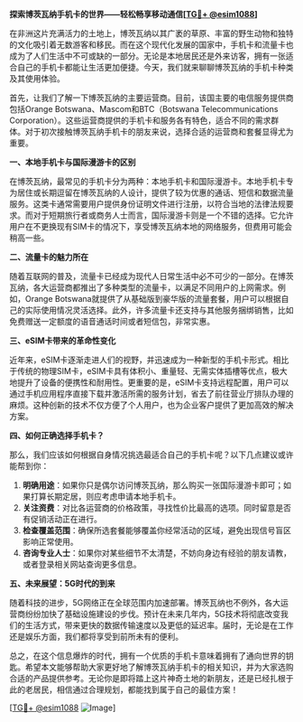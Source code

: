 **探索博茨瓦纳手机卡的世界——轻松畅享移动通信[[TG💪+ @esim1088](https://t.me/s/esim1088)]**

在非洲这片充满活力的土地上，博茨瓦纳以其广袤的草原、丰富的野生动物和独特的文化吸引着无数游客和移民。而在这个现代化发展的国家中，手机卡和流量卡也成为了人们生活中不可或缺的一部分。无论是本地居民还是外来访客，拥有一张适合自己的手机卡都能让生活更加便捷。今天，我们就来聊聊博茨瓦纳的手机卡种类及其使用体验。

首先，让我们了解一下博茨瓦纳的主要运营商。目前，该国主要的电信服务提供商包括Orange Botswana、Mascom和BTC（Botswana Telecommunications Corporation）。这些运营商提供的手机卡和服务各有特色，适合不同的需求群体。对于初次接触博茨瓦纳手机卡的朋友来说，选择合适的运营商和套餐显得尤为重要。

**一、本地手机卡与国际漫游卡的区别**

在博茨瓦纳，最常见的手机卡分为两种：本地手机卡和国际漫游卡。本地手机卡专为居住或长期逗留在博茨瓦纳的人设计，提供了较为优惠的通话、短信和数据流量服务。这类卡通常需要用户提供身份证明文件进行注册，以符合当地的法律法规要求。而对于短期旅行者或商务人士而言，国际漫游卡则是一个不错的选择。它允许用户在不更换现有SIM卡的情况下，享受博茨瓦纳本地的网络服务，但费用可能会稍高一些。

**二、流量卡的魅力所在**

随着互联网的普及，流量卡已经成为现代人日常生活中必不可少的一部分。在博茨瓦纳，各大运营商都推出了多种类型的流量卡，以满足不同用户的上网需求。例如，Orange Botswana就提供了从基础版到豪华版的流量套餐，用户可以根据自己的实际使用情况灵活选择。此外，许多流量卡还支持与其他服务捆绑销售，比如免费赠送一定额度的语音通话时间或者短信包，非常实惠。

**三、eSIM卡带来的革命性变化**

近年来，eSIM卡逐渐走进人们的视野，并迅速成为一种新型的手机卡形式。相比于传统的物理SIM卡，eSIM卡具有体积小、重量轻、无需实体插槽等优点，极大地提升了设备的便携性和耐用性。更重要的是，eSIM卡支持远程配置，用户可以通过手机应用程序直接下载并激活所需的服务计划，省去了前往营业厅排队办理的麻烦。这种创新的技术不仅方便了个人用户，也为企业客户提供了更加高效的解决方案。

**四、如何正确选择手机卡？**

那么，我们应该如何根据自身情况挑选最适合自己的手机卡呢？以下几点建议或许能帮到你：

1. **明确用途**：如果你只是偶尔访问博茨瓦纳，那么购买一张国际漫游卡即可；如果打算长期定居，则应考虑申请本地手机卡。
2. **关注资费**：对比各运营商的价格政策，寻找性价比最高的选项。同时留意是否有促销活动正在进行。
3. **检查覆盖范围**：确保所选套餐能够覆盖你经常活动的区域，避免出现信号盲区影响正常使用。
4. **咨询专业人士**：如果你对某些细节不太清楚，不妨向身边有经验的朋友请教，或者登录相关网站查询更多信息。

**五、未来展望：5G时代的到来**

随着科技的进步，5G网络正在全球范围内加速部署。博茨瓦纳也不例外，各大运营商纷纷加快了基础设施建设的步伐。预计在未来几年内，5G技术将彻底改变我们的生活方式，带来更快的数据传输速度以及更低的延迟率。届时，无论是在工作还是娱乐方面，我们都将享受到前所未有的便利。

总之，在这个信息爆炸的时代，拥有一个优质的手机卡意味着拥有了通向世界的钥匙。希望本文能够帮助大家更好地了解博茨瓦纳手机卡的相关知识，并为大家选购合适的产品提供参考。无论你是即将踏上这片神奇土地的新朋友，还是已经扎根于此的老居民，相信通过合理规划，都能找到属于自己的最佳方案！

[[TG💪+ @esim1088](https://t.me/s/esim1088) ![Image](https://i.postimg.cc/4NQfJmqS/Snipaste-2025-05-13-00-14-12.png)]